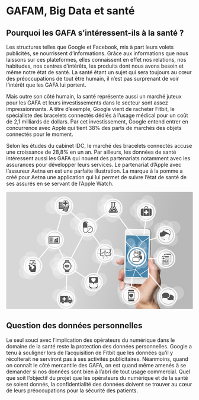 # GAFAM, Big Data et santé

## Pourquoi les GAFA s’intéressent-ils à la santé ?

Les structures telles que Google et Facebook, mis à part leurs volets publicités, se nourrissent d’informations. Grâce aux informations que nous laissons sur ces plateformes, elles connaissent en effet nos relations, nos habitudes, nos centres d’intérêts, les produits dont nous avons besoin et même notre état de santé. La santé étant un sujet qui sera toujours au cœur des préoccupations de tout être humain, il n’est pas surprenant de voir l’intérêt que les GAFA lui portent.

Mais outre son côté humain, la santé représente aussi un marché juteux pour les GAFA et leurs investissements dans le secteur sont assez impressionnants. A titre d’exemple, Google vient de racheter Fitbit, le spécialiste des bracelets connectés dédiés à l’usage médical pour un coût de 2,1 milliards de dollars. Par cet investissement, Google entend entrer en concurrence avec Apple qui tient 38% des parts de marchés des objets connectés pour le moment.

Selon les études du cabinet IDC, le marché des bracelets connectés accuse une croissance de 28,8% en un an. Par ailleurs, les données de santé intéressent aussi les GAFA qui nouent des partenariats notamment avec les assurances pour développer leurs services. Le partenariat d’Apple avec l’assureur Aetna en est une parfaite illustration. La marque à la pomme a créé pour Aetna une application qui lui permet de suivre l’état de santé de ses assurés en se servant de l’Apple Watch.

![image](images/health.jpg)

## Question des données personnelles
Le seul souci avec l’implication des opérateurs du numérique dans le domaine de la santé reste la protection des données personnelles. Google a tenu à souligner lors de l’acquisition de Fitbit que les données qu’il y récolterait ne serviront pas à ses activités publicitaires. Néanmoins, quand on connaît le côté mercantile des GAFA, on est quand même amenés à se demander si nos données sont bien à l’abri de tout usage commercial. Quel que soit l’objectif du projet que les opérateurs du numérique et de la santé se soient donnés, la confidentialité des données doivent se trouver au cœur de leurs préoccupations pour la sécurité des patients. 